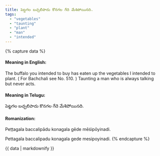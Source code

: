 ```yaml
---
title: పెట్టగల బచ్చలిపాదు కొనగల గేదె మేశిపోయినది.
tags:
  - "vegetables"
  - "taunting"
  - "plant"
  - "man"
  - "intended"
---
```


{% capture data %}
#### Meaning in English:
The buffalo you intended to buy has eaten up the vegetables I intended to plant.
( For Bachchali see No. 510. )
Taunting a man who is always talking but never acts.

#### Meaning in Telugu:
పెట్టగల బచ్చలిపాదు కొనగల గేదె మేశిపోయినది.

#### Romanization:
Peṭṭagala baccalipādu konagala gēde mēśipōyinadi.

Pettagala baccalipadu konagala gede mesipoyinadi.
{% endcapture %}

{{ data | markdownify }}

